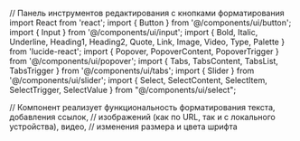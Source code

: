 // Панель инструментов редактирования с кнопками форматирования
import React from 'react';
import { Button } from '@/components/ui/button';
import { Input } from '@/components/ui/input';
import { Bold, Italic, Underline, Heading1, Heading2, Quote, Link, Image, Video, Type, Palette } from 'lucide-react';
import { Popover, PopoverContent, PopoverTrigger } from '@/components/ui/popover';
import { Tabs, TabsContent, TabsList, TabsTrigger } from '@/components/ui/tabs';
import { Slider } from '@/components/ui/slider';
import { Select, SelectContent, SelectItem, SelectTrigger, SelectValue } from "@/components/ui/select";

// Компонент реализует функциональность форматирования текста, добавления ссылок,
// изображений (как по URL, так и с локального устройства), видео,
// изменения размера и цвета шрифта
